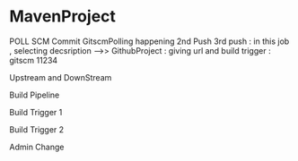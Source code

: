 # MavenProject
POLL SCM Commit 
GitscmPolling happening
2nd Push
3rd push : in this job , selecting decsription -->> GithubProject : giving url and build trigger : gitscm 11234





Upstream and DownStream

Build Pipeline


Build Trigger 1

Build Trigger 2


Admin Change

